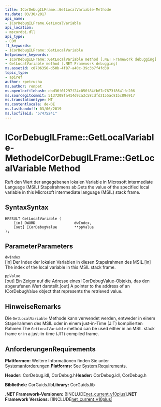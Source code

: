 ```yaml
---
title: ICorDebugILFrame::GetLocalVariable-Methode
ms.date: 03/30/2017
api_name:
- ICorDebugILFrame.GetLocalVariable
api_location:
- mscordbi.dll
api_type:
- COM
f1_keywords:
- ICorDebugILFrame::GetLocalVariable
helpviewer_keywords:
- ICorDebugILFrame::GetLocalVariable method [.NET Framework debugging]
- GetLocalVariable method [.NET Framework debugging]
ms.assetid: c8706356-d50b-4f87-a40c-39c3b7f4fd38
topic_type:
- apiref
author: rpetrusha
ms.author: ronpet
ms.openlocfilehash: ebd36f01297f24c050f84fb67e7673f8641fe206
ms.sourcegitcommit: 5137208fa414d9ca3c58cdfd2155ac81bc89e917
ms.translationtype: MT
ms.contentlocale: de-DE
ms.lasthandoff: 03/06/2019
ms.locfileid: "57475241"
---
```

# <a name="icordebugilframegetlocalvariable-method"></a><span data-ttu-id="836ed-102">ICorDebugILFrame::GetLocalVariable-Methode</span><span class="sxs-lookup"><span data-stu-id="836ed-102">ICorDebugILFrame::GetLocalVariable Method</span></span>
<span data-ttu-id="836ed-103">Ruft den Wert der angegebenen lokalen Variable in Microsoft intermediate Language (MSIL) Stapelrahmens ab.</span><span class="sxs-lookup"><span data-stu-id="836ed-103">Gets the value of the specified local variable in this Microsoft intermediate language (MSIL) stack frame.</span></span>  
  
## <a name="syntax"></a><span data-ttu-id="836ed-104">Syntax</span><span class="sxs-lookup"><span data-stu-id="836ed-104">Syntax</span></span>  
  
```  
HRESULT GetLocalVariable (  
    [in] DWORD                  dwIndex,  
    [out] ICorDebugValue        **ppValue  
);  
```  
  
## <a name="parameters"></a><span data-ttu-id="836ed-105">Parameter</span><span class="sxs-lookup"><span data-stu-id="836ed-105">Parameters</span></span>  
 `dwIndex`  
 <span data-ttu-id="836ed-106">[in] Der Index der lokalen Variablen in diesen Stapelrahmen des MSIL.</span><span class="sxs-lookup"><span data-stu-id="836ed-106">[in] The index of the local variable in this MSIL stack frame.</span></span>  
  
 `ppValue`  
 <span data-ttu-id="836ed-107">[out] Ein Zeiger auf die Adresse eines ICorDebugValue-Objekts, das den abgerufenen Wert darstellt.</span><span class="sxs-lookup"><span data-stu-id="836ed-107">[out] A pointer to the address of an ICorDebugValue object that represents the retrieved value.</span></span>  
  
## <a name="remarks"></a><span data-ttu-id="836ed-108">Hinweise</span><span class="sxs-lookup"><span data-stu-id="836ed-108">Remarks</span></span>  
 <span data-ttu-id="836ed-109">Die `GetLocalVariable` Methode kann verwendet werden, entweder in einem Stapelrahmen des MSIL oder in einem just-in-Time (JIT) kompilierten Rahmen.</span><span class="sxs-lookup"><span data-stu-id="836ed-109">The `GetLocalVariable` method can be used either in an MSIL stack frame or in a just-in-time (JIT) compiled frame.</span></span>  
  
## <a name="requirements"></a><span data-ttu-id="836ed-110">Anforderungen</span><span class="sxs-lookup"><span data-stu-id="836ed-110">Requirements</span></span>  
 <span data-ttu-id="836ed-111">**Plattformen:** Weitere Informationen finden Sie unter [Systemanforderungen](../../../../docs/framework/get-started/system-requirements.md).</span><span class="sxs-lookup"><span data-stu-id="836ed-111">**Platforms:** See [System Requirements](../../../../docs/framework/get-started/system-requirements.md).</span></span>  
  
 <span data-ttu-id="836ed-112">**Header:** CorDebug.idl, CorDebug.h</span><span class="sxs-lookup"><span data-stu-id="836ed-112">**Header:** CorDebug.idl, CorDebug.h</span></span>  
  
 <span data-ttu-id="836ed-113">**Bibliothek:** CorGuids.lib</span><span class="sxs-lookup"><span data-stu-id="836ed-113">**Library:** CorGuids.lib</span></span>  
  
 <span data-ttu-id="836ed-114">**.NET Framework-Versionen:** [!INCLUDE[net_current_v10plus](../../../../includes/net-current-v10plus-md.md)]</span><span class="sxs-lookup"><span data-stu-id="836ed-114">**.NET Framework Versions:** [!INCLUDE[net_current_v10plus](../../../../includes/net-current-v10plus-md.md)]</span></span>
